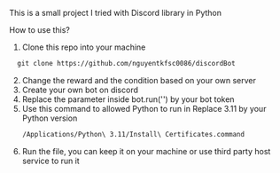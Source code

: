 This is a small project I tried with Discord library in Python

How to use this?
1. Clone this repo into your machine
``` HTML
  git clone https://github.com/nguyentkfsc0086/discordBot
```
2. Change the reward and the condition based on your own server
3. Create your own bot on discord
4. Replace the parameter inside bot.run('') by your bot token
5. Use this command to allowed Python to run in
   Replace 3.11 by your Python version
   ```HTML
   /Applications/Python\ 3.11/Install\ Certificates.command
6. Run the file, you can keep it on your machine or use third party host service to run it


